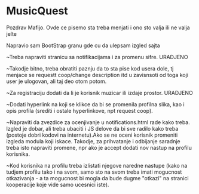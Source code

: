 # MusicQuest
Pozdrav Mafijo.
Ovde ce pisemo sta treba menjati i ono sto valja ili ne valja jelte

Napravio sam BootStrap granu gde cu da ulepsam izgled sajta

~Treba napraviti stranicu sa notifikacijama i za promenu sifre. URADJENO

~Takodje bitno, treba obratiti paznju da to sta pise kod usera dole, tj menjace se requestt coop/change description itd u zavisnsoti od toga koji user je ulogovan, ali taj deo otom potom.

~Za registraciju dodati da li je korisnik muzicar ili izdaje prostor. URADJENO

~Dodati hyperlink na koji se klikce da bi se promenila profilna slika, kao i opis profila (srediti i ostale hyperlinkove, npt request coop).

~Napraviti da zvezdice za ocenjivanje u notifications.html rade kako treba. Izgled je dobar, ali treba ubaciti i JS delove da bi sve radilo kako treba (postoje dobri kodovi na internetu).Ako se ne oceni korisnik promeniti izgleda modula koji iskace. Takodje, za prihvatanje i odbijanje saradnje treba isto napraviti promene, npr ako je accept dodati nov nastup na profilu korisnika.

~Kod korisnika na profilu treba izlistati njegove naredne nastupe (kako na tudjem profilu tako i na svom, samo sto na svom treba imati mogucnost otkazivanja - a ta mogucnost bi mogla da bude dugme "otkazi" na stranici kooperacije koje vide samo ucesnici iste).
